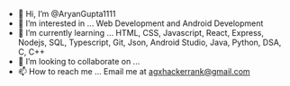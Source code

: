 - 👋 Hi, I’m @AryanGupta1111
- 👀 I’m interested in ... Web Development and Android Development 
- 🌱 I’m currently learning ... HTML, CSS, Javascript, React, Express, Nodejs, SQL, Typescript, Git, Json, Android Studio, Java, Python, DSA, C, C++
- 💞️ I’m looking to collaborate on ...
- 📫 How to reach me ... Email me at agxhackerrank@gmail.com 

<!---
AryanGupta1111/AryanGupta1111 is a ✨ special ✨ repository because its `README.md` (this file) appears on your GitHub profile.
You can click the Preview link to take a look at your changes.
--->
